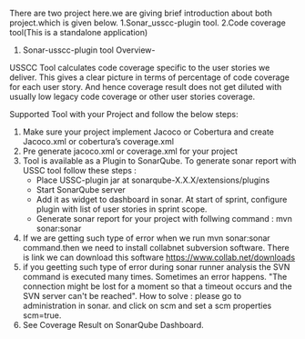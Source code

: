 There are two project here.we are giving brief introduction about both project.which is given below.
1.Sonar_usscc-plugin tool.
2.Code coverage tool(This is a standalone application)


1. Sonar-usscc-plugin tool
Overview-

USSCC Tool calculates code coverage specific to the user stories we deliver.
This gives a clear picture in terms of percentage of code coverage for each user story.
And hence coverage result does not get diluted with usually low legacy code coverage or other user stories coverage.   

Supported Tool with your Project and follow the below steps:
1. Make sure your project implement Jacoco or Cobertura and create Jacoco.xml or cobertura’s coverage.xml
2. Pre generate jacoco.xml or coverage.xml for your project
3. Tool is available as a Plugin to SonarQube. To generate sonar report with USSC tool follow these steps :
    * Place USSC-plugin jar at sonarqube-X.X.X/extensions/plugins
    * Start SonarQube server
    * Add it as widget to dashboard in sonar. At start of sprint, configure plugin with list of user stories in sprint scope.
    * Generate sonar report for your project with follwing command :
                     mvn sonar:sonar
4. If we are getting such type of error when we run mvn sonar:sonar command.then we need to install collabnet subversion software.
    There is link we can download this software     https://www.collab.net/downloads
5. if you geetting such type of error during sonar runner analysis the SVN command is executed many times. Sometimes an error happens. "The connection might be lost for a moment so that a timeout occurs and the SVN server can't be reached".
    How to solve : please go to administration in sonar. and click on scm and set a scm properties scm=true.
6. See Coverage Result on SonarQube Dashboard.     